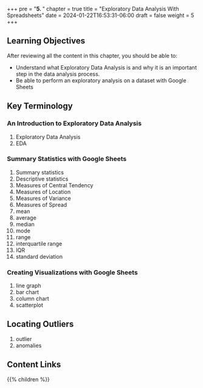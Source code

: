 +++
pre = "<b>5. </b>"
chapter = true
title = "Exploratory Data Analysis With Spreadsheets"
date = 2024-01-22T16:53:31-06:00
draft = false
weight = 5
+++

## Learning Objectives

After reviewing all the content in this chapter, you should be able to:

* Understand what Exploratory Data Analysis is and why it is an important step in the data analysis process.
* Be able to perform an exploratory analysis on a dataset with Google Sheets

## Key Terminology

### An Introduction to Exploratory Data Analysis

1. Exploratory Data Analysis
1. EDA

### Summary Statistics with Google Sheets

1. Summary statistics
1. Descriptive statistics
1. Measures of Central Tendency
1. Measures of Location
1. Measures of Variance
1. Measures of Spread
1. mean
1. average
1. median
1. mode 
1. range
1. interquartile range
1. IQR
1. standard deviation

### Creating Visualizations with Google Sheets

1. line graph
1. bar chart
1. column chart
1. scatterplot

## Locating Outliers

1. outlier 
1. anomalies

## Content Links

{{% children %}}
